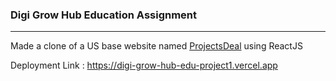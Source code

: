 ### Digi Grow Hub Education Assignment
<hr/>

Made a clone of a US base website named [ProjectsDeal](https://projectsdeal.co.uk) using ReactJS

Deployment Link : https://digi-grow-hub-edu-project1.vercel.app